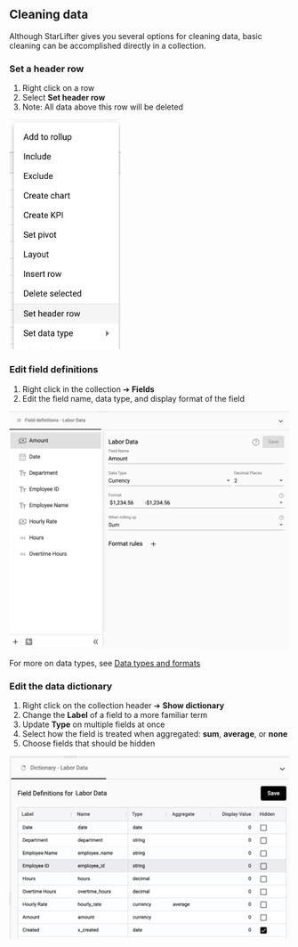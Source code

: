 ## Cleaning data
Although StarLifter gives you several options for cleaning data, basic cleaning can be accomplished directly in a collection.

### Set a header row
1.  Right click on a row
2.  Select **Set header row**
3.  Note:  All data above this row will be deleted

<img src="../assets/header_row.png"  style="width:200px;" class="border"></img>


### Edit field definitions
1.  Right click in the collection ➔ **Fields**
2.  Edit the field name, data type, and display format of the field
   
<img src="../assets/fields_ui_matt.png"  style="width:800px" class="border"></img>

For more on data types, see [Data types and formats](how_to/data.md)


### Edit the data dictionary
1.  Right click on the collection header ➔ **Show dictionary**
2.  Change the **Label** of a field to a more familiar term
3.  Update **Type** on multiple fields at once
4.  Select how the field is treated when aggregated: **sum**, **average**, or **none**
5.  Choose fields that should be hidden

<img src="../assets/data_dictionary_matt.png"  style="width:800px" class="border"></img>
